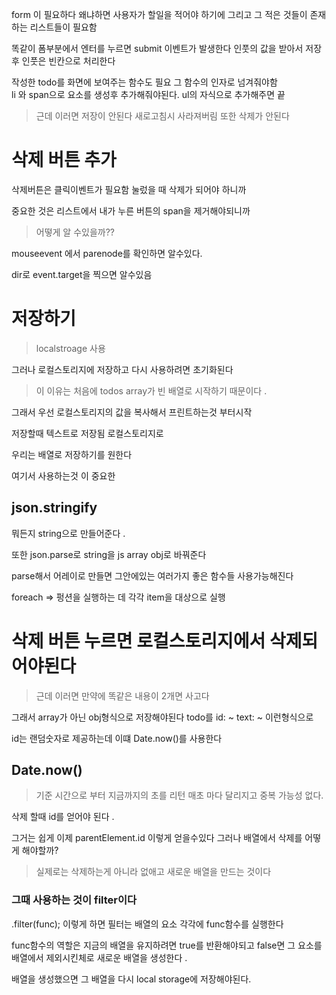 
form 이 필요하다 왜냐하면 사용자가 할일을 적어야 하기에 
그리고 그 적은 것들이 존재하는 리스트들이 필요함 

똑같이 폼부분에서 엔터를 누르면  submit 이벤트가 발생한다
인풋의 값을 받아서 저장후 인풋은 빈칸으로 처리한다

작성한 todo를 화면에 보여주는 함수도 필요
그 함수의 인자로 넘겨줘야함  
li 와 span으로 요소를 생성후 추가해줘야된다. 
ul의 자식으로 추가해주면 끝 

> 근데 이러면 저장이 안된다  새로고침시 사라져버림 
> 또한 삭제가 안된다

# 삭제 버튼 추가

삭제버튼은 클릭이벤트가 필요함 눌렀을 때 삭제가 되어야 하니까 

중요한 것은 리스트에서 내가 누른 버튼의 span을 제거해야되니까 

>어떻게 알 수있을까?? 

mouseevent 에서 parenode를 확인하면 알수있다.

dir로 event.target을 찍으면 알수있음 

# 저장하기

> localstroage 사용 

그러나 로컬스토리지에 저장하고 다시 사용하려면 초기화된다 
> 이 이유는 처음에 todos array가 빈 배열로 시작하기 때문이다 .

그래서 우선 로컬스토리지의 값을 복사해서 프린트하는것 부터시작 

저장할때 텍스트로 저장됨 로컬스토리지로 

우리는 배열로 저장하기를 원한다 

여기서 사용하는것 이 중요한 

## json.stringify 
뭐든지 string으로 만들어준다 . 

또한 
json.parse로 string을 js array obj로 바꿔준다 

parse해서 어레이로 만들면 그안에있는 여러가지 좋은 함수들 사용가능해진다

foreach => 펑션을 실행하는 데 각각 item을 대상으로 실행 


# 삭제 버튼 누르면 로컬스토리지에서 삭제되어야된다 
> 근데 이러면 만약에 똑같은 내용이 2개면 사고다 

그래서 array가 아닌 obj형식으로 저장해야된다 todo를 
id: ~ text: ~ 이런형식으로 

id는 랜덤숫자로 제공하는데 이떄 
Date.now()를 사용한다 

## Date.now()
> 기준 시간으로 부터 지금까지의 초를 리턴 매초 마다 달리지고 중복 가능성 없다.

삭제 할때 id를 얻어야 된다 .

그거는 쉽게 이제 parentElement.id 이렇게 얻을수있다 
그러나 배열에서 삭제를 어떻게 해야할까?
> 실제로는 삭제하는게 아니라 없애고 새로운 배열을 만드는 것이다 

### 그때 사용하는 것이 filter이다
.filter(func);
이렇게 하면 필터는 배열의 요소 각각에 func함수를 실행한다 

func함수의 역할은 지금의 배열을 유지하려면 true를 반환해야되고 
	false면 그 요소를 배열에서 제외시킨체로 새로운 배열을 생성한다 .

배열을 생성했으면 그 배열을 다시 local storage에 저장해야된다.